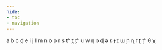 ```yaml
---
hide:
- toc
- navigation
---
```

a
b
c
d̪
e
i
j
l
m
n
o
p
r
s
tʰ
t̪
t̪ʰ
u
w
ŋ
ɔ
ɖ
ə
ɛ
ɟ
ɪ
ɯ
ɲ
ɳ
ɾ
ʈ
ʈʰ
θ
χ
